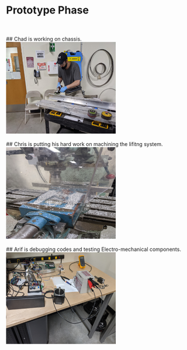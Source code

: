 # Prototype Phase

<br>
</br>
## Chad is working on chassis.
<img src="https://github.com/ai598d/IntelServerRobot/blob/gh-pages/Chassis.jpeg" width="300" height="250"/>

<br>
<br>
## Chris is putting his hard work on machining the lifitng system.
<img src="https://github.com/ai598d/IntelServerRobot/blob/gh-pages/Lift.jpeg" width="300" height="250"/>
<br>
<br>
## Arif is debugging codes and testing Electro-mechanical components.
<img src="https://github.com/ai598d/IntelServerRobot/blob/gh-pages/Electro_Mechanichal%20Testing.jpg" width="300" height="250"/>
